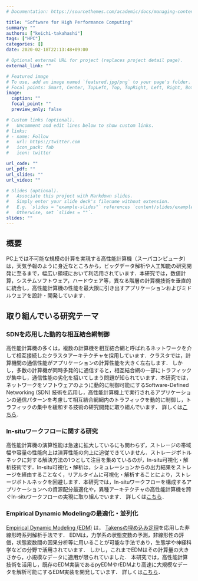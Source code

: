 ```yaml
---
# Documentation: https://sourcethemes.com/academic/docs/managing-content/

title: "Software for High Performance Computing"
summary: ""
authors: ["keichi-takahashi"]
tags: ["HPC"]
categories: []
date: 2020-02-18T22:13:48+09:00

# Optional external URL for project (replaces project detail page).
external_link: ""

# Featured image
# To use, add an image named `featured.jpg/png` to your page's folder.
# Focal points: Smart, Center, TopLeft, Top, TopRight, Left, Right, BottomLeft, Bottom, BottomRight.
image:
  caption: ""
  focal_point: ""
  preview_only: false

# Custom links (optional).
#   Uncomment and edit lines below to show custom links.
# links:
# - name: Follow
#   url: https://twitter.com
#   icon_pack: fab
#   icon: twitter

url_code: ""
url_pdf: ""
url_slides: ""
url_video: ""

# Slides (optional).
#   Associate this project with Markdown slides.
#   Simply enter your slide deck's filename without extension.
#   E.g. `slides = "example-slides"` references `content/slides/example-slides.md`.
#   Otherwise, set `slides = ""`.
slides: ""
---
```


## 概要

PC上では不可能な規模の計算を実現する高性能計算機（スーパコンピュータ）は，天気予報のように身近なところから，ビッグデータ解析や人工知能の研究開発に至るまで，幅広い領域において利活用されています．本研究では，数値計算，システムソフトウェア，ハードウェア等，異なる階層の計算機技術を垂直的に統合し，高性能計算機の性能を最大限に引き出すアプリケーションおよびミドルウェアを設計・開発しています．

## 取り組んでいる研究テーマ

### SDNを応用した動的な相互結合網制御

高性能計算機の多くは，複数の計算機を相互結合網と呼ばれるネットワークを介して相互接続したクラスタアーキテクチャを採用しています．クラスタでは，計算機間の通信性能がアプリケーションの計算性能を大きく左右します． しかし，多数の計算機が同時多発的に通信すると，相互結合網の一部にトラフィックが集中し，通信性能の劣化を招いてしまう問題が知られています．本研究では，ネットワークをソフトウェアのように動的に制御可能にするSoftware-Defined Networking (SDN) 技術を応用し，高性能計算機上で実行されるアプリケーションの通信パターンを考慮して相互結合網網内のトラフィックを動的に制御し，トラフィックの集中を緩和する技術の研究開発に取り組んでいます．
詳しくは[こちら](/project/sdn-mpi)．

### In-situワークフローに関する研究

高性能計算機の演算性能は急速に拡大しているにも関わらず，ストレージの帯域幅や容量の性能向上は演算性能の向上に追従できていません．ストレージボトルネックに対する解決方法の1つとして注目を集めているのが，In-situ可視化・解析技術です．In-situ可視化・解析は，シミュレーションからの出力結果をストレージを経由することなく，リアルタイムに可視化・解析することにより，ストレージボトルネックを回避します．本研究では，In-situワークフローを構成するアプリケーションへの資源配分最適化や，異種アーキテクチャの高性能計算機を跨ぐIn-situワークフローの実現に取り組んでいます．
詳しくは[こちら](/project/in-situ-workflows)．

### Empirical Dynamic Modelingの最適化・並列化

[Empirical Dynamic Modeling (EDM)](https://deepeco.ucsd.edu/nonlinear-dynamics-research/edm/) は，
[Takensの埋め込み定理](https://doi.org/10.3156/jfuzzy.10.4_82)を応用した非線形時系列解析手法です．
EDMは，力学系の状態変数の予測，非線形性の評価，状態変数間の因果分析等に用いることが可能な手法であり，生態学や神経科学などの分野で活用されています．
しかし，これまでEDMはその計算量の大きさから，小規模なデータに適用が限られていました．
本研究では，高性能計算技術を活用し，既存のEDM実装であるpyEDMやrEDMより高速に大規模なデータを解析可能にするEDM実装を開発しています．
詳しくは[こちら](/project/optimization-of-edm)．

